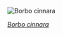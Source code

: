 
![Borbo cinnara](https://upload.wikimedia.org/wikipedia/commons/thumb/0/0b/Borbo_cinnara_%28Rice_swift%29_on_a_leaf.jpg/525px-Borbo_cinnara_%28Rice_swift%29_on_a_leaf.jpg)

*[Borbo cinnara](https://wikipedia.org/wiki/File:Borbo_cinnara_(Rice_swift)_on_a_leaf.jpg)*
